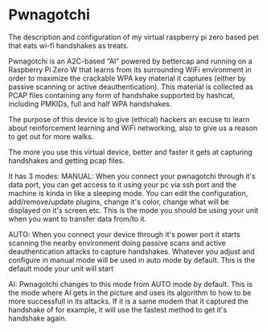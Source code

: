 # Pwnagotchi
The description and configuration of my virtual raspberry pi zero based pet that eats wi-fi handshakes as treats. 


Pwnagotchi is an A2C-based “AI” powered by bettercap and running on a Raspberry Pi Zero W that learns from its surrounding WiFi environment in order to maximize the crackable WPA key material it captures (either by passive scanning or active deauthentication). This material is collected as PCAP files containing any form of handshake supported by hashcat, including PMKIDs, full and half WPA handshakes.

The purpose of this device is to give (ethical) hackers an excuse to learn about reinforcement learning and WiFi networking, also to give us a reason to get out for more walks.


The more you use this virtual device, better and faster it gets at capturing handshakes and getting pcap files.

It has 3 modes:
MANUAL: When you connect your pwnagotchi through it's data port, you can get access to it using your pc via ssh port and the machine is kinda in like a sleeping mode. You can edit the configuration, add/remove/update
plugins, change it's color, change what will be displayed on it's screen etc. This is the mode you should be using your unit when you want to transfer data from/to it.

AUTO: When you connect your device through it's power port it starts scanning the nearby environment doing passive scans and active deauthentication attacks to capture handshakes. Whatever you adjust and configure in manual mode will be used in auto mode by default. This is the default mode your unit will start

AI: Pwnagotchi changes to this mode from AUTO mode by default. This is the mode where AI gets in the picture and uses its algorithm to how to be more successfull in its attacks. If it is a same modem that it captured the handshake of for example, it will use the fastest method to get it's handshake again. 

